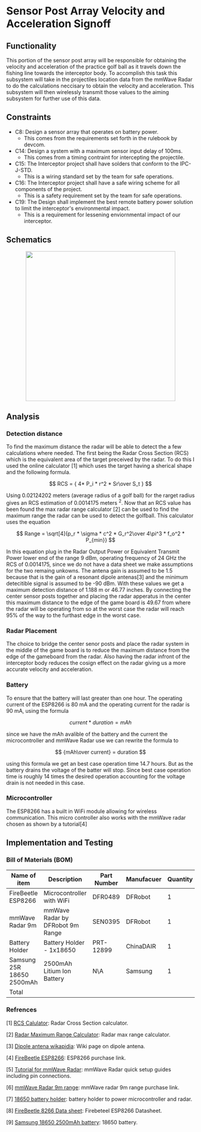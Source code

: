 # Sensor Post Array Velocity and Acceleration Signoff
## Functionality 
 This portion of the sensor post array will be responsible for obtaining the velocity and acceleration of the practice golf ball as it travels down the fishing line towards the interceptor body. 
 To accomplish this task this subsystem will take in the projectiles location data from the mmWave Radar to do the calculations neccisary to obtain the velocity and acceleration. 
 This subsystem will then wirelessly transmit those values to the aiming subsystem for further use of this data.

## Constraints
* C8: Design a sensor array that operates on battery power.
    * This comes from the requirements set forth in the rulebook by devcom.
* C14: Design a system with a maximum sensor input delay of 100ms.
    * This comes from a timing contraint for intercepting the projectile.
* C15: The Interceptor project shall have solders that conform to the IPC-J-STD.
    * This is a wiring standard set by the team for safe operations.
* C16: The Interceptor project shall have a safe wiring scheme for all components of the project.
    * This is a safety requirement set by the team for safe operations.
* C19: The Design shall implement the best remote battery power solution to limit the interceptor's environmental impact.
    * This is a requirement for lessening enviornmental impact of our interceptor.

## Schematics
<p align = "center">
<img src = [https://github.com/JTJones73/Capstone2024-Team2/blob/SensorPosts/Documentation/Images/CapstoneSchematicV1-1.png](https://github.com/JTJones73/Capstone2024-Team2/blob/awmorrow42-signoff-SensorPost-VelocityAndAcceleration/Documentation/Images/CapstoneSchematicV1-1.png) width='400'>
</p>

## Analysis
### Detection distance
To find the maximum distance the radar will be able to detect the a few calculations where needed. 
The first being the Radar Cross Section (RCS) which is the equivalent area of the target preceived by the radar. 
To do this I used the online calculator [1] which uses the target having a sherical shape and the following formula.

$$ RCS = { 4* P_i * r^2 * Sr\over S_t } $$

Using 0.02124202 meters (average radius of a golf ball) for the rarget radius gives an RCS estimation of 0.0014175 meters $^2$. 
Now that an RCS value has been found the max radar range calculator [2] can be used to find the maximum range the radar can be used to detect the golfball. 
This calculator uses the equation 

$$ Range = \sqrt[4]{p_r * \sigma * c^2 * G_r^2\over 4\pi^3 * f_o^2 * P_{min}} $$

In this equation plug in the Radar Output Power or Equivalent Transmit Power lower end of the range 9 dBm, operating frequency of 24 GHz the RCS of 0.0014175, since we do not have a data sheet we make assumptions for the two remaing unkowns. 
The antena gain is assumed to be 1.5 because that is the gain of a resonant dipole antenas[3] and the minimum detecitible signal is assumed to be -90 dBm. 
With these values we get a maximum detection distance of 1.188 m or 46.77 inches. 
By connecting the center sensor posts together and placing the radar apperatus in the center this maximum distance to the edge of the game board is 49.67 from where the radar will be operating from so at the worst case the radar will reach 95% of the way to the furthast edge in the worst case.

### Radar Placement
The choice to bridge the center senor posts and place the radar system in the middle of the game board is to reduce the maximum distance from the edge of the gameboard from the radar. 
Also having the radar infront of the interceptor body reduces the cosign effect on the radar giving us a more accurate velocity and acceleration.

### Battery
To ensure that the battery will last greater than one hour. 
The operating current of the ESP8266 is 80 mA and the operating current for the radar is 90 mA, using the formula

$$ current * duration = mAh $$

since we have the mAh avalible of the battery and the current the microcontroller and mmWave Radar use we can rewrite the formula to 

$$ {mAh\over current} = duration $$

using this formula we get an best case operation time 14.7 hours. 
But as the battery drains the voltage of the batter will stop. Since best case operation time is roughly 14 times the desired operation accounting for the voltage drain is not needed in this case.

### Microcontroller
The ESP8266 has a built in WiFi module allowing for wireless communication. This micro controller also works with the mmWave radar chosen as shown by a tutorial[4]

## Implementation and Testing
### Bill of Materials (BOM)
<div align="center">

|Name of item              |Description                     |Part Number  |Manufacuer  |Quantity  |Price  |Total  |
|--------------------------|--------------------------------|-------------|------------|----------|-------|-------|
|FireBeetle ESP8266        |Microcontroller with WiFi       |DFR0489      |DFRobot     | 1        |$7.50  |$7.50  |
|mmWave Radar 9m           |mmWave Radar by DFRobot 9m Range|SEN0395      |DFRobot     |1         |$29.00 |$29.00 |
|Battery Holder            |Battery Holder - 1x18650        |PRT-12899    |ChinaDAIR   |1         |$1.15  |$1.15  |
|Samsung 25R 18650 2500mAh |2500mAh Litium Ion Battery      |N\A          |Samsung     |1         |$3.75  |$3.75  |
|Total                     |                                |             |            |          |       |$41.40 |

</div>

### Refrences

[1] [RCS Calulator][def1]: Radar Cross Section calculator.

[2] [Radar Maximum Range Calculator][def2]: Radar max range calculator.

[3] [Dipole antena wikapidia][def3]: Wiki page on dipole antena.

[4] [FireBeetle ESP8266][def4]: ESP8266 purchase link.

[5] [Tutorial for mmWave Radar][def5]: mmWave Radar quick setup guides including pin connections.

[6] [mmWave Radar 9m range][def6]: mmWave radar 9m range purchase link.

[7] [18650 battery holder][def7]: battery holder to power microcontroller and radar.

[8] [FireBeetle 8266 Data sheet][def8]: Firebeteel ESP8266 Datasheet.

[9] [Samsung 18650 2500mAh battery][def9]: 18650 battery.

[def1]: https://www.rfwireless-world.com/calculators/Radar-RCS-calculator.html
[def2]: https://www.pasternack.com/t-calculator-radar-range.aspx
[def3]: https://en.wikipedia.org/wiki/Dipole_antenna#:~:text=Neglecting%20electrical%20inefficiency%2C%20the%20antenna,for%20a%20half%2Dwave%20dipole.
[def4]: https://www.dfrobot.com/product-1634.html
[def5]: https://wiki.dfrobot.com/mmWave_Radar_Human_Presence_Detection_SKU_SEN0395#target_8
[def6]: https://www.dfrobot.com/product-2282.html
[def7]: https://www.sparkfun.com/products/12899
[def8]: https://www.mouser.com/pdfdocs/DFR0489_Web.pdf
[def9]: https://www.18650batterystore.com/products/samsung-25r-18650
